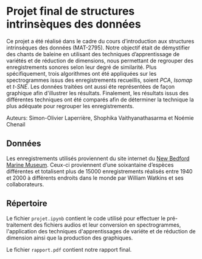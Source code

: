 # Projet final de structures intrinsèques des données

Ce projet a été réalisé dans le cadre du cours d’introduction aux structures intrinsèques des données (MAT-2795). Notre objectif était de démystifier des chants de baleine en utilisant des techniques d’apprentissage de variétés et de réduction de dimensions, nous permettant de regrouper des enregistrements sonores selon leur degré de similarité. Plus spécifiquement, trois algorithmes ont été appliquées sur les spectrogrammes issus des enregistrements recueillis, soient *PCA*, *Isomap* et *t-SNE*. Les données traitées ont aussi éte représentées de façon graphique afin d'illustrer les résultats. Finalement, les résultats issus des différentes techniques ont été comparés afin de déterminer la technique la plus adéquate pour regrouper les enregistrements.

Auteurs: Simon-Olivier Laperrière, Shophika Vaithyanathasarma et Noémie Chenail

## Données

Les enregistrements utilisés proviennent du site internet du [New Bedford Marine Museum](https://whoicf2.whoi.edu/science/B/whalesounds/index.cfm). Ceux-ci proviennent d’une soixantaine d’espèces différentes et totalisent plus de 15000 enregistrements réalisés entre 1940 et 2000 à différents endroits dans le monde par William Watkins et ses collaborateurs.

## Répertoire

Le fichier `projet.ipynb` contient le code utilisé pour effectuer le pré-traitement des fichiers audios et leur conversion en spectrogrammes, l'application des techniques d'apprentissages de variéte et de réduction de dimension ainsi que la production des graphiques.

Le fichier `rapport.pdf` contient notre rapport final.
